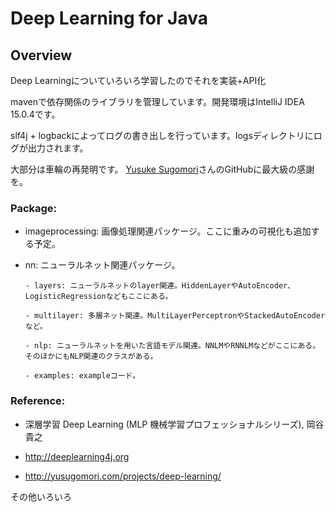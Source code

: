 Deep Learning for Java
======================

## Overview

Deep Learningについていろいろ学習したのでそれを実装+API化

mavenで依存関係のライブラリを管理しています。開発環境はIntelliJ IDEA 15.0.4です。

slf4j + logbackによってログの書き出しを行っています。logsディレクトリにログが出力されます。

大部分は車輪の再発明です。 [Yusuke Sugomori][sugomori]さんのGitHubに最大級の感謝を。

### Package:

  - imageprocessing: 画像処理関連パッケージ。ここに重みの可視化も追加する予定。

  - nn: ニューラルネット関連パッケージ。
  
        - layers: ニューラルネットのlayer関連。HiddenLayerやAutoEncoder、LogisticRegressionなどもここにある。
        
        - multilayer: 多層ネット関連。MultiLayerPerceptronやStackedAutoEncoderなど。
        
        - nlp: ニューラルネットを用いた言語モデル関連。NNLMやRNNLMなどがここにある。そのほかにもNLP関連のクラスがある。
        
        - examples: exampleコード。
    
    

### Reference:

  - 深層学習 Deep Learning (MLP 機械学習プロフェッショナルシリーズ), 岡谷貴之

  - http://deeplearning4j.org

  - http://yusugomori.com/projects/deep-learning/
  
  その他いろいろ
  
[sugomori]:https://github.com/yusugomori/DeepLearning "yusugomori"
